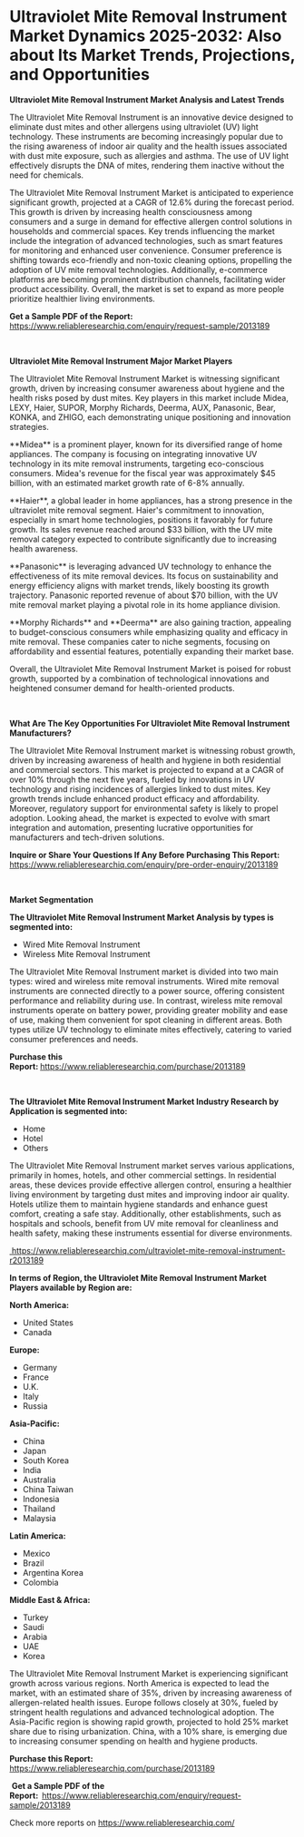 <p><h1>Ultraviolet Mite Removal Instrument Market Dynamics 2025-2032: Also about Its Market Trends, Projections, and Opportunities</h1></p><p><strong>Ultraviolet Mite Removal Instrument Market Analysis and Latest Trends</strong></p>
<p><p>The Ultraviolet Mite Removal Instrument is an innovative device designed to eliminate dust mites and other allergens using ultraviolet (UV) light technology. These instruments are becoming increasingly popular due to the rising awareness of indoor air quality and the health issues associated with dust mite exposure, such as allergies and asthma. The use of UV light effectively disrupts the DNA of mites, rendering them inactive without the need for chemicals.</p><p>The Ultraviolet Mite Removal Instrument Market is anticipated to experience significant growth, projected at a CAGR of 12.6% during the forecast period. This growth is driven by increasing health consciousness among consumers and a surge in demand for effective allergen control solutions in households and commercial spaces. Key trends influencing the market include the integration of advanced technologies, such as smart features for monitoring and enhanced user convenience. Consumer preference is shifting towards eco-friendly and non-toxic cleaning options, propelling the adoption of UV mite removal technologies. Additionally, e-commerce platforms are becoming prominent distribution channels, facilitating wider product accessibility. Overall, the market is set to expand as more people prioritize healthier living environments.</p></p>
<p><strong>Get a Sample PDF of the Report:&nbsp;</strong> <a href="https://www.reliableresearchiq.com/enquiry/request-sample/2013189?utm_campaign=2171&utm_medium=2&utm_source=Github&utm_content=ia&utm_term=10022025&utm_id=ultraviolet-mite-removal-instrument">https://www.reliableresearchiq.com/enquiry/request-sample/2013189</a></p>
<p>&nbsp;</p>
<p><strong>Ultraviolet Mite Removal Instrument Major Market Players</strong></p>
<p><p>The Ultraviolet Mite Removal Instrument Market is witnessing significant growth, driven by increasing consumer awareness about hygiene and the health risks posed by dust mites. Key players in this market include Midea, LEXY, Haier, SUPOR, Morphy Richards, Deerma, AUX, Panasonic, Bear, KONKA, and ZHIGO, each demonstrating unique positioning and innovation strategies.</p><p>**Midea** is a prominent player, known for its diversified range of home appliances. The company is focusing on integrating innovative UV technology in its mite removal instruments, targeting eco-conscious consumers. Midea's revenue for the fiscal year was approximately $45 billion, with an estimated market growth rate of 6-8% annually.</p><p>**Haier**, a global leader in home appliances, has a strong presence in the ultraviolet mite removal segment. Haier's commitment to innovation, especially in smart home technologies, positions it favorably for future growth. Its sales revenue reached around $33 billion, with the UV mite removal category expected to contribute significantly due to increasing health awareness.</p><p>**Panasonic** is leveraging advanced UV technology to enhance the effectiveness of its mite removal devices. Its focus on sustainability and energy efficiency aligns with market trends, likely boosting its growth trajectory. Panasonic reported revenue of about $70 billion, with the UV mite removal market playing a pivotal role in its home appliance division.</p><p>**Morphy Richards** and **Deerma** are also gaining traction, appealing to budget-conscious consumers while emphasizing quality and efficacy in mite removal. These companies cater to niche segments, focusing on affordability and essential features, potentially expanding their market base.</p><p>Overall, the Ultraviolet Mite Removal Instrument Market is poised for robust growth, supported by a combination of technological innovations and heightened consumer demand for health-oriented products.</p></p>
<p>&nbsp;</p>
<p><strong>What Are The Key Opportunities For Ultraviolet Mite Removal Instrument Manufacturers?</strong></p>
<p><p>The Ultraviolet Mite Removal Instrument market is witnessing robust growth, driven by increasing awareness of health and hygiene in both residential and commercial sectors. This market is projected to expand at a CAGR of over 10% through the next five years, fueled by innovations in UV technology and rising incidences of allergies linked to dust mites. Key growth trends include enhanced product efficacy and affordability. Moreover, regulatory support for environmental safety is likely to propel adoption. Looking ahead, the market is expected to evolve with smart integration and automation, presenting lucrative opportunities for manufacturers and tech-driven solutions.</p></p>
<p><strong>Inquire or Share Your Questions If Any Before Purchasing This Report:</strong> <a href="https://www.reliableresearchiq.com/enquiry/pre-order-enquiry/2013189?utm_campaign=2171&utm_medium=2&utm_source=Github&utm_content=ia&utm_term=10022025&utm_id=ultraviolet-mite-removal-instrument">https://www.reliableresearchiq.com/enquiry/pre-order-enquiry/2013189</a></p>
<p>&nbsp;</p>
<p><strong>Market Segmentation</strong></p>
<p><strong>The Ultraviolet Mite Removal Instrument Market Analysis by types is segmented into:</strong></p>
<p><ul><li>Wired Mite Removal Instrument</li><li>Wireless Mite Removal Instrument</li></ul></p>
<p><p>The Ultraviolet Mite Removal Instrument market is divided into two main types: wired and wireless mite removal instruments. Wired mite removal instruments are connected directly to a power source, offering consistent performance and reliability during use. In contrast, wireless mite removal instruments operate on battery power, providing greater mobility and ease of use, making them convenient for spot cleaning in different areas. Both types utilize UV technology to eliminate mites effectively, catering to varied consumer preferences and needs.</p></p>
<p><strong>Purchase this Report:&nbsp;</strong><a href="https://www.reliableresearchiq.com/purchase/2013189?utm_campaign=2171&utm_medium=2&utm_source=Github&utm_content=ia&utm_term=10022025&utm_id=ultraviolet-mite-removal-instrument">https://www.reliableresearchiq.com/purchase/2013189</a></p>
<p>&nbsp;</p>
<p><strong>The Ultraviolet Mite Removal Instrument Market Industry Research by Application is segmented into:</strong></p>
<p><ul><li>Home</li><li>Hotel</li><li>Others</li></ul></p>
<p><p>The Ultraviolet Mite Removal Instrument market serves various applications, primarily in homes, hotels, and other commercial settings. In residential areas, these devices provide effective allergen control, ensuring a healthier living environment by targeting dust mites and improving indoor air quality. Hotels utilize them to maintain hygiene standards and enhance guest comfort, creating a safe stay. Additionally, other establishments, such as hospitals and schools, benefit from UV mite removal for cleanliness and health safety, making these instruments essential for diverse environments.</p></p>
<p><a href="https://www.reliableresearchiq.com/ultraviolet-mite-removal-instrument-r2013189?utm_campaign=2171&utm_medium=2&utm_source=Github&utm_content=ia&utm_term=10022025&utm_id=ultraviolet-mite-removal-instrument">&nbsp;https://www.reliableresearchiq.com/ultraviolet-mite-removal-instrument-r2013189</a></p>
<p><strong>In terms of Region, the Ultraviolet Mite Removal Instrument Market Players available by Region are:</strong></p>
<p>
    <p> <strong> North America: </strong>
        <ul>
            <li>United States</li>
            <li>Canada</li>
        </ul>
        </p> 
    <p> <strong> Europe: </strong>
        <ul>
            <li>Germany</li>
            <li>France</li>
            <li>U.K.</li>
            <li>Italy</li>
            <li>Russia</li>
        </ul>
        </p> 
    <p> <strong> Asia-Pacific: </strong>
        <ul>
            <li>China</li>
            <li>Japan</li>
            <li>South Korea</li>
            <li>India</li>
            <li>Australia</li>
            <li>China Taiwan</li>
            <li>Indonesia</li>
            <li>Thailand</li>
            <li>Malaysia</li>
        </ul>
        </p> 
    <p> <strong> Latin America: </strong>
        <ul>
            <li>Mexico</li>
            <li>Brazil</li>
            <li>Argentina Korea</li>
            <li>Colombia</li>
        </ul>
        </p> 
    <p> <strong> Middle East & Africa: </strong>
        <ul>
            <li>Turkey</li>
            <li>Saudi</li>
            <li>Arabia</li>
            <li>UAE</li>
            <li>Korea</li>
        </ul>
    </p>
    </p>
<p><p>The Ultraviolet Mite Removal Instrument Market is experiencing significant growth across various regions. North America is expected to lead the market, with an estimated share of 35%, driven by increasing awareness of allergen-related health issues. Europe follows closely at 30%, fueled by stringent health regulations and advanced technological adoption. The Asia-Pacific region is showing rapid growth, projected to hold 25% market share due to rising urbanization. China, with a 10% share, is emerging due to increasing consumer spending on health and hygiene products.</p></p>
<p><strong>Purchase this Report: </strong><a href="https://www.reliableresearchiq.com/purchase/2013189?utm_campaign=2171&utm_medium=2&utm_source=Github&utm_content=ia&utm_term=10022025&utm_id=ultraviolet-mite-removal-instrument">https://www.reliableresearchiq.com/purchase/2013189</a></p>
<p>&nbsp;<strong>Get a Sample PDF of the Report:&nbsp;&nbsp;</strong><a href="https://www.reliableresearchiq.com/enquiry/request-sample/2013189?utm_campaign=2171&utm_medium=2&utm_source=Github&utm_content=ia&utm_term=10022025&utm_id=ultraviolet-mite-removal-instrument">https://www.reliableresearchiq.com/enquiry/request-sample/2013189</a></p>
<p><strong></strong></p>
<p>Check more reports on <a href="https://www.reliableresearchiq.com/?utm_campaign=2171&utm_medium=2&utm_source=Github&utm_content=ia&utm_term=10022025&utm_id=ultraviolet-mite-removal-instrument">https://www.reliableresearchiq.com/</a></p>